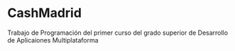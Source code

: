 # CashMadrid
Trabajo de Programación del primer curso del grado superior de Desarrollo de Aplicaiones Multiplataforma
